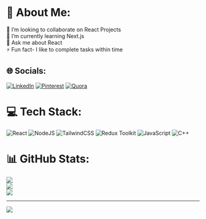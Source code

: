 # 💫 About Me:
👯 I’m looking to collaborate on React Projects<br>🌱 I’m currently learning Next.js<br>💬 Ask me about React<br>⚡ Fun fact- I like to complete tasks within time


## 🌐 Socials:
[![LinkedIn](https://img.shields.io/badge/LinkedIn-%230077B5.svg?logo=linkedin&logoColor=white)](https://linkedin.com/in/https://www.linkedin.com/in/rajat-choudhary-mzn/) [![Pinterest](https://img.shields.io/badge/Pinterest-%23E60023.svg?logo=Pinterest&logoColor=white)](https://pinterest.com/https://in.pinterest.com/RajatChoudhary62/) [![Quora](https://img.shields.io/badge/Quora-%23B92B27.svg?logo=Quora&logoColor=white)](https://quora.com/profile/https://www.quora.com/profile/Rajat-Choudhary-358) 

# 💻 Tech Stack:
![React](https://img.shields.io/badge/react-%2320232a.svg?style=for-the-badge&logo=react&logoColor=%2361DAFB) ![NodeJS](https://img.shields.io/badge/node.js-6DA55F?style=for-the-badge&logo=node.js&logoColor=white) ![TailwindCSS](https://img.shields.io/badge/tailwindcss-%2338B2AC.svg?style=for-the-badge&logo=tailwind-css&logoColor=white) ![Redux Toolkit](https://img.shields.io/badge/redux-%23593d88.svg?style=for-the-badge&logo=redux&logoColor=white) ![JavaScript](https://img.shields.io/badge/javascript-%23323330.svg?style=for-the-badge&logo=javascript&logoColor=%23F7DF1E) ![C++](https://img.shields.io/badge/c++-%2300599C.svg?style=for-the-badge&logo=c%2B%2B&logoColor=white) 
# 📊 GitHub Stats:
![](https://github-readme-stats.vercel.app/api?username=rajat62&theme=city_light&hide_border=false&include_all_commits=false&count_private=false)<br/>
![](https://github-readme-streak-stats.herokuapp.com/?user=rajat62&theme=city_light&hide_border=false)<br/>
![](https://github-readme-stats.vercel.app/api/top-langs/?username=rajat62&theme=city_light&hide_border=false&include_all_commits=false&count_private=false&layout=compact)

---
[![](https://visitcount.itsvg.in/api?id=rajat62&icon=0&color=0)](https://visitcount.itsvg.in)

<!-- Proudly created with GPRM ( https://gprm.itsvg.in ) -->
